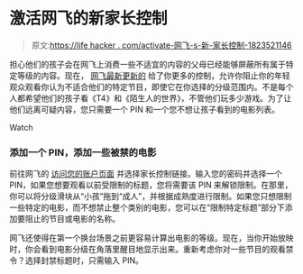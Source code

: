 # 激活网飞的新家长控制

> 原文:[https://life hacker . com/activate-网飞-s-新-家长控制-1823521146](https://lifehacker.com/activate-netflix-s-new-parental-controls-1823521146)

担心他们的孩子会在网飞上消费一些不适宜的内容的父母已经能够屏蔽所有属于特定等级的内容。现在， [网飞最新更新的](https://media.netflix.com/en/company-blog/introducing-pin-protection-and-other-enhancements-for-informed-viewing) 给了你更多的控制，允许你阻止你的年轻观众观看你认为不适合他们的特定节目，即使它在你选择的分级范围内。不是每个人都希望他们的孩子看《T4》和《陌生人的世界》，不管他们玩多少游戏。为了让他们远离可疑内容，您只需要一个 PIN 和一个您不想让孩子看到的电影列表。

Watch

### **添加一个 PIN，添加一些被禁的电影**

前往网飞的 [访问您的账户页面](https://www.netflix.com/YourAccount) 并选择家长控制链接。输入您的密码并选择一个 PIN，如果您想要观看以前受限制的标题，您将需要该 PIN 来解锁限制。在那里，你可以将分级滑块从“小孩”拖到“成人”，并根据成熟度进行限制。如果您只想限制一些特定的电影，而不想禁止整个类别的电影，您可以在“限制特定标题”部分下添加要阻止的节目或电影的名称。

网飞还使得在第一个换台场景之前更容易计算出电影的等级。现在，当你开始放映时，你会看到电影分级在角落里醒目地显示出来。重新考虑你对一些节目的观看禁令？选择封禁标题时，只需输入 PIN。